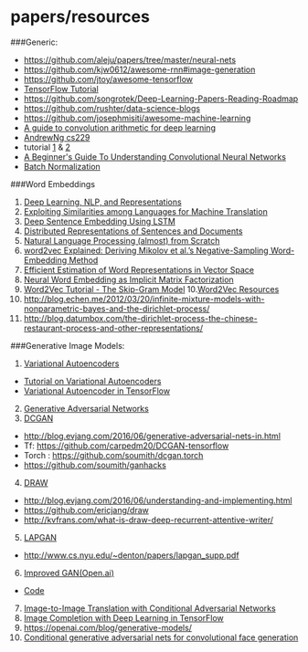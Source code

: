# papers/resources

###Generic:
- https://github.com/aleju/papers/tree/master/neural-nets
- https://github.com/kjw0612/awesome-rnn#image-generation
- https://github.com/jtoy/awesome-tensorflow
- [TensorFlow Tutorial](https://github.com/alrojo/tensorflow-tutorial)
- https://github.com/songrotek/Deep-Learning-Papers-Reading-Roadmap
- https://github.com/rushter/data-science-blogs
- https://github.com/josephmisiti/awesome-machine-learning
- [A guide to convolution arithmetic for deep learning](https://arxiv.org/pdf/1603.07285v1.pdf)
- [AndrewNg cs229](http://cs229.stanford.edu/materials.html)
- tutorial [1](http://ai.stanford.edu/~quocle/tutorial1.pdf) & [2](http://ai.stanford.edu/~quocle/tutorial2.pdf)
- [A Beginner's Guide To Understanding Convolutional Neural Networks](https://adeshpande3.github.io/adeshpande3.github.io/A-Beginner's-Guide-To-Understanding-Convolutional-Neural-Networks/)
- [Batch Normalization](https://gab41.lab41.org/batch-normalization-what-the-hey-d480039a9e3b#.mjo2k7r6k)

###Word Embeddings
1. [Deep Learning, NLP, and Representations](http://colah.github.io/posts/2014-07-NLP-RNNs-Representations/)
2. [Exploiting Similarities among Languages for Machine Translation](https://arxiv.org/pdf/1309.4168.pdf)
3. [Deep Sentence Embedding Using LSTM](https://arxiv.org/pdf/1502.06922v3.pdf)
4. [Distributed Representations of Sentences and Documents](http://cs.stanford.edu/~quocle/paragraph_vector.pdf)
5. [Natural Language Processing (almost) from Scratch](https://arxiv.org/pdf/1103.0398v1.pdf)
6. [word2vec Explained: Deriving Mikolov et al.’s Negative-Sampling Word-Embedding Method](https://arxiv.org/pdf/1402.3722v1.pdf)
7. [Efficient Estimation of Word Representations in Vector Space](https://arxiv.org/pdf/1301.3781.pdf)
8. [Neural Word Embedding as Implicit Matrix Factorization](https://levyomer.files.wordpress.com/2014/09/neural-word-embeddings-as-implicit-matrix-factorization.pdf)
9. [Word2Vec Tutorial - The Skip-Gram Model](http://mccormickml.com/2016/04/19/word2vec-tutorial-the-skip-gram-model/)
10.[Word2Vec Resources](http://mccormickml.com/2016/04/27/word2vec-resources/#efficient-estimation-of-word-representations-in-vector-space)
11. http://blog.echen.me/2012/03/20/infinite-mixture-models-with-nonparametric-bayes-and-the-dirichlet-process/
12. http://blog.datumbox.com/the-dirichlet-process-the-chinese-restaurant-process-and-other-representations/

###Generative Image Models:
1. [Variational Autoencoders](https://arxiv.org/pdf/1312.6114v10.pdf)
  - [Tutorial on Variational Autoencoders](https://arxiv.org/pdf/1606.05908v2.pdf)
  - [Variational Autoencoder in TensorFlow](https://jmetzen.github.io/2015-11-27/vae.html)
2. [Generative Adversarial Networks](https://arxiv.org/pdf/1406.2661v1.pdf)
3. [DCGAN](https://arxiv.org/pdf/1511.06434v2.pdf)
  - http://blog.evjang.com/2016/06/generative-adversarial-nets-in.html
  - Tf: https://github.com/carpedm20/DCGAN-tensorflow
  - Torch : https://github.com/soumith/dcgan.torch  
  - https://github.com/soumith/ganhacks
4. [DRAW](https://arxiv.org/pdf/1502.04623v2.pdf)
  - http://blog.evjang.com/2016/06/understanding-and-implementing.html 
  - https://github.com/ericjang/draw
  - http://kvfrans.com/what-is-draw-deep-recurrent-attentive-writer/
5. [LAPGAN](https://arxiv.org/pdf/1506.05751.pdf)
  - http://www.cs.nyu.edu/~denton/papers/lapgan_supp.pdf
6. [Improved GAN(Open.ai)](https://arxiv.org/pdf/1606.03498v1.pdf)
  - [Code](https://github.com/openai/improved-gan)
7. [Image-to-Image Translation with Conditional Adversarial Networks](https://arxiv.org/pdf/1611.07004v1.pdf)
8. [Image Completion with Deep Learning in TensorFlow](https://bamos.github.io/2016/08/09/deep-completion/)
9. https://openai.com/blog/generative-models/
10. [Conditional generative adversarial nets for convolutional face generation](http://www.foldl.me/uploads/2015/conditional-gans-face-generation/paper.pdf)
